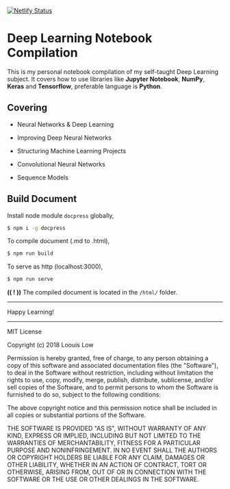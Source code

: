 [![Netlify Status](https://api.netlify.com/api/v1/badges/1b5c438e-76cc-4346-a708-0d05b0940013/deploy-status)](https://app.netlify.com/sites/deeplearning-notebook-97f73d/deploys)

# Deep Learning Notebook Compilation

This is my personal notebook compilation of my self-taught Deep Learning subject. It covers how to use libraries like **Jupyter Notebook**, **NumPy**, **Keras** and **Tensorflow**, preferable language is **Python**.

## Covering

- Neural Networks & Deep Learning

- Improving Deep Neural Networks
  
- Structuring Machine Learning Projects
  
- Convolutional Neural Networks
  
- Sequence Models

## Build Document

Install node module `docpress` globally,

```bash
$ npm i -g docpress
```

To compile document (.md to .html),

```bash
$ npm run build
```

To serve as http (localhost:3000),

```bash
$ npm run serve
```

**(( ! ))** The compiled document is located in the `/html/` folder.

---

Happy Learning!

---

MIT License

Copyright (c) 2018 Loouis Low

Permission is hereby granted, free of charge, to any person obtaining a copy
of this software and associated documentation files (the "Software"), to deal
in the Software without restriction, including without limitation the rights
to use, copy, modify, merge, publish, distribute, sublicense, and/or sell
copies of the Software, and to permit persons to whom the Software is
furnished to do so, subject to the following conditions:

The above copyright notice and this permission notice shall be included in all
copies or substantial portions of the Software.

THE SOFTWARE IS PROVIDED "AS IS", WITHOUT WARRANTY OF ANY KIND, EXPRESS OR
IMPLIED, INCLUDING BUT NOT LIMITED TO THE WARRANTIES OF MERCHANTABILITY,
FITNESS FOR A PARTICULAR PURPOSE AND NONINFRINGEMENT. IN NO EVENT SHALL THE
AUTHORS OR COPYRIGHT HOLDERS BE LIABLE FOR ANY CLAIM, DAMAGES OR OTHER
LIABILITY, WHETHER IN AN ACTION OF CONTRACT, TORT OR OTHERWISE, ARISING FROM,
OUT OF OR IN CONNECTION WITH THE SOFTWARE OR THE USE OR OTHER DEALINGS IN THE
SOFTWARE.
